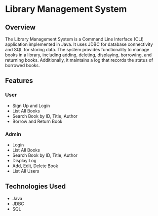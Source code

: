 # Library Management System

## Overview

The Library Management System is a Command Line Interface (CLI) application implemented in Java. It uses JDBC for database connectivity and SQL for storing data. The system provides functionality to manage books in a library, including adding, deleting, displaying, borrowing, and returning books. Additionally, it maintains a log that records the status of borrowed books.

## Features

### User
- Sign Up and Login
- List All Books
- Search Book by ID, Title, Author
- Borrow and Return Book

### Admin
- Login
- List All Books
- Search Book by ID, Title, Author
- Display Log
- Add, Edit, Delete Book
- List All Users

## Technologies Used

- Java
- JDBC
- SQL